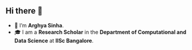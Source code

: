 ## Hi there 👋
- 👋 I’m **Arghya Sinha**.
- 🎓 I am a **Research Scholar** in the **Department of Computational and Data Science** at **IISc Bangalore**.
<!--
**arghyasinha/arghyasinha** is a ✨ _special_ ✨ repository because its `README.md` (this file) appears on your GitHub profile.

Here are some ideas to get you started:

- 🔭 I’m currently working on ...
- 🌱 I’m currently learning ...
- 👯 I’m looking to collaborate on ...
- 🤔 I’m looking for help with ...
- 💬 Ask me about ...
- 📫 How to reach me: ...
- 😄 Pronouns: ...
- ⚡ Fun fact: ...
-->
